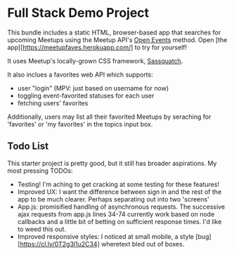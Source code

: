 Full Stack Demo Project
=======================

This bundle includes a static HTML, browser-based app that searches
for upcoming Meetups using the Meetup API's [Open Events][events]
method. Open [the app][https://meetupfaves.herokuapp.com/] to try for yourself!

It uses Meetup's locally-grown CSS framework, [Sassquatch][sassquatch].

It also inclues a favorites web API which supports:
  - user "login" (MPV: just based on username for now)
  - toggling event-favorited statuses for each user
  - fetching users' favorites

Additionally, users may list all their favorited Meetups by seraching for
'favorites' or 'my favorites' in the topics input box.

Todo List
--------------

This starter project is pretty good, but it still has broader aspirations.
My most pressing TODOs:
  - Testing! I'm aching to get cracking at some testing for these features!
  - Improved UX: I want the difference between sign in and the rest of the app to be much clearer. Perhaps separating out into two 'screens'
  - App.js: promisified handling of asynchronous requests. The successive ajax requests from app.js lines 34-74 currently work based on node callbacks and a little bit of betting on sufficient response times. I'd like to weed this out.
  - Improved responsive styles: I noticed at small mobile, a style [bug][https://cl.ly/0T2g3l1u2C34] wheretext bled out of boxes.



[events]: http://www.meetup.com/meetup_api/docs/2/open_events/
[sassquatch]: http://meetup.github.io/sassquatch/
